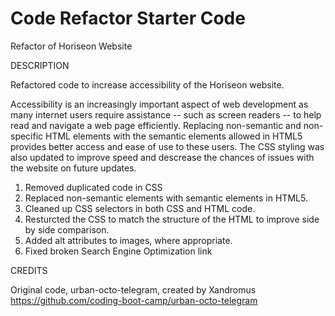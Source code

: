 # Code Refactor Starter Code
Refactor of Horiseon Website

DESCRIPTION

Refactored code to increase accessibility of the Horiseon website. 

Accessibility is an increasingly important aspect of web development as many internet users require assistance -- such as screen readers -- to help read and navigate a web page efficiently. Replacing non-semantic and non-specific HTML elements with the semantic elements allowed in HTML5 provides better access and ease of use to these users. The CSS styling was also updated to improve speed and descrease the chances of issues with the website on future updates. 

1. Removed duplicated code in CSS
2. Replaced non-semantic elements with semantic elements in HTML5.
3. Cleaned up CSS selectors in both CSS and HTML code.
4. Resturcted the CSS to match the structure of the HTML to improve side by side comparison.
5. Added alt attributes to images, where appropriate.
6. Fixed broken Search Engine Optimization link



CREDITS

Original code, urban-octo-telegram, created by Xandromus https://github.com/coding-boot-camp/urban-octo-telegram

